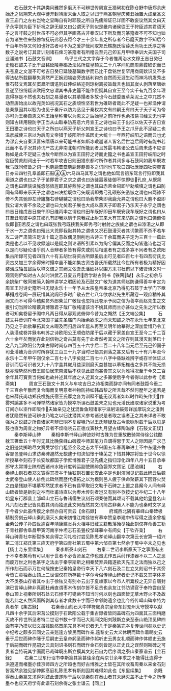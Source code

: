 <!-- { "loadSidebar": true } -->
　　右石鼓文十其辞类风雅然多磨灭不可辨世传周宣王猎碣初在陈仓野中唐郑余庆始迁之凤翔宋大观中徙开封靖康末金人取之以归于燕圣朝皇庆癸丑始置大成至圣文宣王庙门之左右岂物之显晦自有时耶鼓之所自先儒辨证已详固不敢妄议然其文曰天子永寕则为臣下祈祝之辞无疑又曰公谓天子则似是畿内诸侯従王于狩臣述其君语天子之言吁鼓之时世虽不可必但其字画髙古非秦汉以下所及而习篆籀者不可不知也廸自为诸生往来鼓傍每抚玩弗忍去距今才三十余年昔之所存者今已磨灭数字不知后今千百年所存又何如也好古者可不为之爱护哉间取郑氏樵施氏宿薛氏尚功王氏厚之等数子之说考订其音训刻诸石俾习篆籀者有所稽云至元己夘五月甲申奉训大夫国子司业潘廸书【石鼓文音训】
　　乌乎三代之文字存于今者惟禹治水文穆王吉日癸巳史籀石鼓夫子比干盘铭延陵墓碣及法帖所载皇颉文二十八字间见商周鼎彛欵识而已夫苍夏之文漫不可考吉日癸巳延陵墓碣数字而已比干盘铭世复罕用商周欵识又不多得法帖所载翻摹失真然严正婉润端姿旁逸铦利钩杀自然而无涯生动而神冯机发秀出惟石鼓文焉耳矣窦臮所谓逺则虹伸结络迩则琼树离披旨哉言也惜其嵗乆剥落至唐始显遂至纷纷疑议欧阳文忠谓其书非史籀不能作但疑其自宣王至今实千有九百余年理岂得存是不然也夫石刻之易漫者以其摹搨者多故也今石鼓委置草莱泥土之中兀然不动至唐始出以故完羙如初况其石之质顽性坚若世为碓硙者哉此不足疑一也郑渔仲谓是秦篆因其以殹为也见于秦斤以防为丞见于秦权其文有曰嗣王有曰天子天子可为帝亦可为王秦自恵文称王始皇称帝以为恵文之后始皇之前所作也余按易书经文无也字则知古转用殹防字正当从山取奉防髙意六月宣王之诗也曰王于出征以佐天子吉日宣王田猎之诗也曰天子之所曰以燕天子祈父刺宣王之诗也曰予王之爪牙此不足疑二也温彦威使三京以为后周文帝猎于岐阳所作盖因史大统十一年西狩岐阳之语而云也尤为谬妄夫自秦汉晋宋隋唐以来苟能书者如斯冰瑗邕诸人皆名后世岂后周时有能书若此而不名乎况其诗词严古尤非南北朝时所能到者且苏勗韦韩诸公去后周未逺不应谬称如是此不足疑三也故今断然以为宣王田狩之诗而史籀之书也盖宣王田狩岐阳之时従臣赞羙刻词出于一时若车攻吉日则田猎东都时所作者其词多与石鼓同如我车既攻我马既同修备之词一也麀鹿麌麌麀鹿趍趍兽多之词同也车攻曰四牡厐厐四牡奕奕吉日亦曰四牡孔阜盖即石鼓六马四马其写之谓也他如驾言徂东驾言行狩即我其用道之谓也曰之子于苖即君子之求之谓也曰选徒嚣嚣徒御不惊即徒孔庶从既简之谓也曰建旐设旄悠悠斾旌即其斿鼎斿之谓也其曰赤芾金舄即华勑填填之谓也曰防同有绎即来乐天子之谓也曰决拾既佽弓矢既调即秀弓孔硕彤矢镞镞之谓也曰两骖不倚不失其驰即左骖旛旛右骖騝騝之谓也曰助我举柴即我鹿允异之谓也曰大庖不盈即我公谓大害不余及之谓也曰允矣君子展也大成以燕天子即君子乃乐天子永宁之谓也曰吉日维戊吉日庚午即日维丙申之谓也曰田车既好即田车既安我车既好之谓也曰从其羣丑瞻彼中原其祁孔有即我以隮于原我戎止射其来大有其来防防之谓也曰儦儦俟俟即田若反之谓也曰既张我弓既挟我矢即秀弓时射射之族族之谓也曰漆沮之从即于水一方之谓也曰殪此大兕即我敺其特之谓也又况石鼓漫灭者其词繁而不杀不若车攻二诗严肃简洁足该十篇之意故偶见删削也古诗三千余篇而夫子定为三百十一萹此类是也若以不见收録遽以是疑之则论语所引素以为绚兮偏其反而之句皆逸诗也岂可以是而尽疑论语乎前人音辨者多皆有得失或前后相逺者有之或多寡不同者有之欧阳集古所録可见者四百六十有五胡世将资古所録虽后出可见者四百七十有四吾衍氏比资古又加三字余得宋时搨夲虽不能如集古资古吾氏所载然比今世所有者极为精好因装潢成轴毎鼔后以释文谱之其阙文依吾氏潘廸补以围方末书杜甫以下诸贤诗文时一观焉则俨如对古人矣时洪武乙丑夏五月后学赵古则书【铁网瑚】永乐之初余与余姚柴广敬同被简入翰林讲学之暇因论及石鼓文广敬为道其师赵防谦得善夲审定为周宣王时诗史籀所书无疑永乐十一年予从太宗皇帝来北京乃得见石鼓于太学门下亟摹搨成卷间一展玩惜其讹阙已多时广敬去世七八年欲求赵先生所藏卷一观庶稍补其阙文而不可得今稽勲贠外郎柴兰广敬侄也忽持此卷示予阅之信为善夲而赵先生之文援引切当辨论精覈真博雅君子哉广敬纯谨该洽不媿其师而兰亦甚似之先生之所以教者可知矣卷留予阁中凡两日得从容观览俯仰今昔为之慨然【王文端公集】
　　石鼓文并音训在今北京国子监先圣庙门内始余欲求之而未知鼓之所在永乐七年来北京乃见之于此欲摹拓其文未暇及而归后四年扈从再至又明年始摹得之深加爱惜乃令工人装潢成卷并録韦韩苏之诗欧阳公王顺伯防尾于后以藏于家盖自宣王至今二千二百六十余年矣而犹存此刻信物之竒古莫有先于此者然考其文之所存则其漫灭剥落已十之八九当欧阳公为集古録时尚存四百五十六字后二百二十八年当元后至元己夘国子司业潘廸为音训时所存犹三百三十九字当时已惜其剥落之甚又后有七十有六年至今永乐十二年甲午则仅余二百七十八字矣就二百七十八字中昏缺难辨字或存半体证以音训而后可识者又九十八字盖其嵗月益深则磨灭益甚加以摹拓椎击之多其不能无损缺亦理势然也昔王顺伯居宋南渡后不获见此鼓而甚贵其文以为难得况至于今又二百余年其可寳贵当何如也故并述其年嵗之乆近其文之多寡使后乎今者得以此参考【素斋集】
　　周宣王石鼓文十其义与车攻吉日之诗相类而辞亦间有同者鼓距今垂二千三百余年散而复合晦而复明意者神物防持如韩昌黎之所言哉不然何歴年之逺若是也宋薛氏尚功郑氏樵施氏宿王氏厚之各为训释不能无议焉者如以时作畤矢作尖作雾舛譌甚多不可殚举然诸家皆为摸夲所误石鼓盖未之见也元潘氏廸取诸家说重为考订间亦以垐作即阪作夫廸亲见之犹混鲁鱼矧诸家乎滋躬诣鼓旁详加摩玩文之漫剥者犹隐然有迹可辨也乃笔之以归沈潜其义参考诸说是者取之误者正之其未详者不敢强为之说鼓之所自诸家考辨已眀不复容喙乃以王氏辨疑及古今歌咏附载于后以见是鼓也直为周宣之物好异者不烦哓哓云正徳戊寅秋九月望古绛陶滋序【石鼔文正误】
　　秦李斯峄山碑
　　秦相李斯书峄山碑迹妙时古殊为世重故散骑常侍徐公铉酷躭玉箸垂五十年时无其比晚获峄山碑摸夲师其笔力自谓得思于天人之际因是广求己之旧迹焚掷略尽文寳受学徐门粗坚企及之志太平兴国五年春再举进士不中东适齐鲁客邹邑登峄山求访秦碑邈然无覩逮于旬浃怊怅于榛芜之下惜其神踪将坠于世今以徐所授摹夲刻石于长安故都国子学庶博雅君子见先儒之指归淳化四年八月十五日承奉郎守太常博士陕府西诸州水陆计度转运副使赐绯鱼袋郑文寳记【墨池编】
　　右秦峄山刻石者郑文寳得其摸夲于徐铉刻石置长安此夲是也封演闻见记载此碑云后魏太武帝登山使人排倒此碑然而歴代摸拓之以为楷则邑人疲于供命聚薪其下因野火焚之由是残缺不堪摹写然犹求者不已有县宰取旧文勒于石碑之上置之县廨今人间有峄山碑者皆是新刻之夲而杜甫诗直以为枣木传刻者岂又有别夲欤按史记夲纪二十八年始皇东行郡县上邹峄山立石与鲁诸儒生议刻石颂秦徳而其颂诗不载其他始皇登名山凡六刻石史记皆具载其词而独遗此文何哉然其文词简古非秦人不能为也秦时文字见于今者少此虽传摸之余然亦自可贵云【金石録】
　　府城西北隅有摹峄山秦碑极精制旁刻云峄山秦刻磨灭乆矣宋初惟江南徐铉有摹夲赞皇李建中传写得之遗余曾祖金紫公传子孙四世逾百年靖康建炎兵火相寻旧藏文籍散落殆尽独此刻仅存命善工勒于青社郡舎阜昌甲寅河南李仲坦志石虽舋校邹峄摹夲有间矣【于钦齐乗】
　　右峄山碑青社夲断裂多矣余得之习礼检讨尝见陈思孝论峄山翻夲次第云长安第一绍兴第二浦江郑氏第三应天府学第四青社第五蜀中第六邹县第七然余于蜀中夲未之见也【杨士竒东里续集】
　　秦李斯泰山刻石
　　右秦二世诏李斯篆天下之事固有出于不幸者矣茍有可以用于世者不必皆贤圣之作也蚩尤作五兵纣作漆器不以二人之恶而废万世之利也篆字之法出于秦李斯斯之相秦焚弃典籍遂欲灭先王之法而独以己之所作刻石而示万世何哉按史记秦始皇帝行幸天下凡六刻石及二世立又刻诏书于其旁今皆亡矣独泰山顶上二世诏仅在所存数十字尔今俗传峄山碑者史记不载又其字体差大不类泰山存者其夲出于徐铉又有别夲云出于夏竦家以今市人所鬻校之无异自唐封演已言峄山碑非真而杜甫直谓枣木传刻尔皆不足贵也余友江邻防谪官于奉符尝自至泰山顶上视秦所刻石处云石倾不可镌凿不知当时何以刻也四面皆无草木野火不及故能若此之乆然风雨所剥其存者才此数十字而已夲邻防遗余也比今俗传峄山碑夲特为真者尔【集古録】
　　右秦泰山刻石大中祥符嵗真宗皇帝东封兖州太守摸夲以献凡四十余字其后宋莒公摸刻于石欧阳公载于集古録者皆同盖碑石为四面其三面稍磨灭故不传世所见者特二世诏书数十字而已大观间汶阳刘跂斯立亲至泰山絶顶见碑四面有字乃摸以归文虽残缺然首尾完具不可识者无几于是秦篆完夲复传世间矣以史记夲纪考之颇多异同史云亲廵逺方黎民而碑作亲逺黎史云大义休眀而碑作着眀史云垂于后世而碑作陲于后嗣史云皇帝躬圣而碑作躬听史云男女礼顺而碑作体顺史云施于后嗣而碑作昆嗣史云具刻诏书刻石而碑作金石刻皆足以正史氏之误然则斯碑之可贵者岂特玩其字画而已哉碑既出斯立摸其文刻石自为后序谓之泰山秦篆谱云【金石録】
　　右秦二世东行诏书李斯篆其篆甚佳余在两京廿余年求之不能得比连得于洪遵道而楮墨亦佳京师四方之所趋也而好古博雅之士皆在其所收畜周秦以来金石刻皆富然余独见邹仲熙髙庭礼陈思孝有斯刻固其难得如此也【东里续集】
　　余既得泰山秦篆又求得刘跂此谱遂附于后以见秦刻在泰山者其未磨灭盖不止于今之所传墨夲也应天府学有此谱石刻余得之张士谦云【同上】
